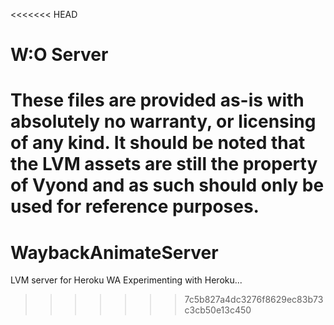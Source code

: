 <<<<<<< HEAD
# W:O Server
 These files are provided as-is with absolutely no warranty, or licensing of any kind. It should be noted that the LVM assets are still the property of Vyond and as such should only be used for reference purposes.
=======
# WaybackAnimateServer
LVM server for Heroku WA
Experimenting with Heroku...
>>>>>>> 7c5b827a4dc3276f8629ec83b73c3cb50e13c450
